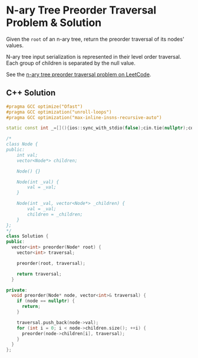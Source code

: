 # N-ary Tree Preorder Traversal Problem & Solution

Given the `root` of an n-ary tree, return the preorder traversal of its nodes' values.

N-ary tree input serialization is represented in their level order traversal.
Each group of children is separated by the null value.

See the [n-ary tree preorder traversal problem on LeetCode](https://leetcode.com/problems/n-ary-tree-preorder-traversal).

## C++ Solution

```cpp
#pragma GCC optimize("Ofast")
#pragma GCC optimization("unroll-loops")
#pragma GCC optimization("max-inline-insns-recursive-auto")

static const int _=[](){ios::sync_with_stdio(false);cin.tie(nullptr);cout.tie(nullptr);return 0;}();

/*
class Node {
public:
    int val;
    vector<Node*> children;

    Node() {}

    Node(int _val) {
        val = _val;
    }

    Node(int _val, vector<Node*> _children) {
        val = _val;
        children = _children;
    }
};
*/
class Solution {
public:
  vector<int> preorder(Node* root) {
    vector<int> traversal;

    preorder(root, traversal);

    return traversal;
  }

private:
  void preorder(Node* node, vector<int>& traversal) {
    if (node == nullptr) {
      return;
    }

    traversal.push_back(node->val);
    for (int i = 0; i < node->children.size(); ++i) {
      preorder(node->children[i], traversal);
    }
  }
};
```
